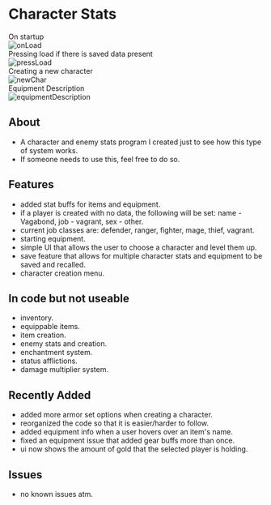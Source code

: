 # Character Stats
On startup<br>
![onLoad](https://github.com/HarpersDad/CharacterStats/assets/42348662/9450f1df-c481-407b-8c54-62e73b01e1c3)<br>
Pressing load if there is saved data present<br>
![pressLoad](https://github.com/HarpersDad/CharacterStats/assets/42348662/92c3db68-057b-4330-9394-35b21be062e6)<br>
Creating a new character<br>
![newChar](https://github.com/HarpersDad/CharacterStats/assets/42348662/03a47866-cb6e-49ef-bda1-4b92756232b6)<br>
Equipment Description<br>
![equipmentDescription](https://github.com/HarpersDad/CharacterStats/assets/42348662/7acac0a6-b7c8-4ad5-be4e-cf43097029dc)<br>

<h2>About</h2>

- A character and enemy stats program I created just to see how this type of system works.<br>
- If someone needs to use this, feel free to do so.<br>

<h2>Features</h2>

- added stat buffs for items and equipment.<br>
- if a player is created with no data, the following will be set: name - Vagabond, job - vagrant, sex - other.<br>
- current job classes are: defender, ranger, fighter, mage, thief, vagrant.<br>
- starting equipment.<br>
- simple UI that allows the user to choose a character and level them up.<br>
- save feature that allows for multiple character stats and equipment to be saved and recalled.<br>
- character creation menu.<br>

<h2>In code but not useable</h2>

- inventory.<br>
- equippable items.<br>
- item creation.<br>
- enemy stats and creation.<br>
- enchantment system.<br>
- status afflictions.<br>
- damage multiplier system.<br>

<h2>Recently Added</h2>

- added more armor set options when creating a character.<br>
- reorganized the code so that it is easier/harder to follow.<br>
- added equipment info when a user hovers over an item's name.<br>
- fixed an equipment issue that added gear buffs more than once.<br>
- ui now shows the amount of gold that the selected player is holding.<br>

<h2>Issues</h2>

- no known issues atm.<br>

